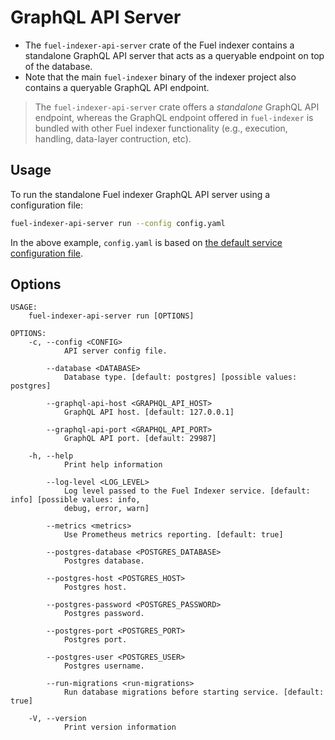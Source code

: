 # GraphQL API Server

- The `fuel-indexer-api-server` crate of the Fuel indexer contains a standalone GraphQL API server that acts as a queryable endpoint on top of the database.
- Note that the main `fuel-indexer` binary of the indexer project also contains a queryable GraphQL API endpoint.

> The `fuel-indexer-api-server` crate offers a _standalone_ GraphQL API endpoint, whereas the GraphQL endpoint offered in `fuel-indexer` is bundled with other Fuel indexer functionality (e.g., execution, handling, data-layer contruction, etc).

## Usage

To run the standalone Fuel indexer GraphQL API server using a configuration file:

```bash
fuel-indexer-api-server run --config config.yaml
```

In the above example, `config.yaml` is based on [the default service configuration file](https://github.com/FuelLabs/fuel-indexer/blob/master/config.yaml).

## Options

```text
USAGE:
    fuel-indexer-api-server run [OPTIONS]

OPTIONS:
    -c, --config <CONFIG>
            API server config file.

        --database <DATABASE>
            Database type. [default: postgres] [possible values: postgres]

        --graphql-api-host <GRAPHQL_API_HOST>
            GraphQL API host. [default: 127.0.0.1]

        --graphql-api-port <GRAPHQL_API_PORT>
            GraphQL API port. [default: 29987]

    -h, --help
            Print help information

        --log-level <LOG_LEVEL>
            Log level passed to the Fuel Indexer service. [default: info] [possible values: info,
            debug, error, warn]

        --metrics <metrics>
            Use Prometheus metrics reporting. [default: true]

        --postgres-database <POSTGRES_DATABASE>
            Postgres database.

        --postgres-host <POSTGRES_HOST>
            Postgres host.

        --postgres-password <POSTGRES_PASSWORD>
            Postgres password.

        --postgres-port <POSTGRES_PORT>
            Postgres port.

        --postgres-user <POSTGRES_USER>
            Postgres username.

        --run-migrations <run-migrations>
            Run database migrations before starting service. [default: true]

    -V, --version
            Print version information
```

